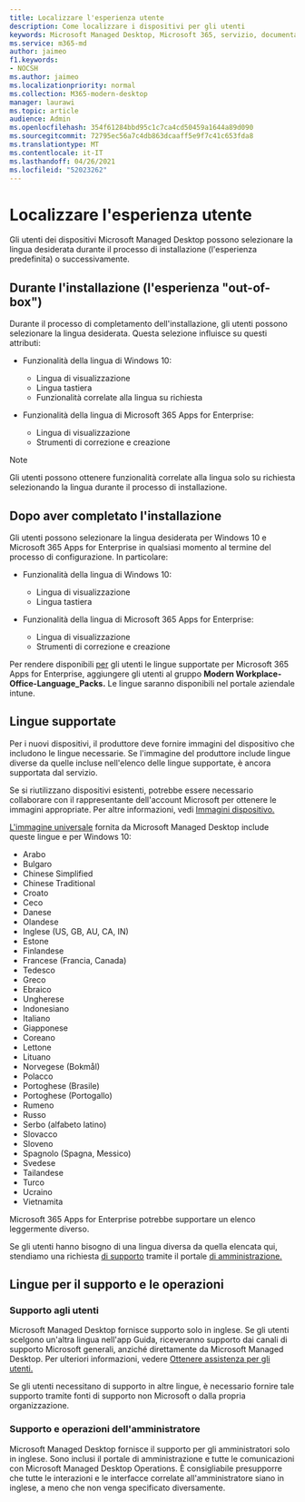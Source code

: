 ```yaml
---
title: Localizzare l'esperienza utente
description: Come localizzare i dispositivi per gli utenti
keywords: Microsoft Managed Desktop, Microsoft 365, servizio, documentazione
ms.service: m365-md
author: jaimeo
f1.keywords:
- NOCSH
ms.author: jaimeo
ms.localizationpriority: normal
ms.collection: M365-modern-desktop
manager: laurawi
ms.topic: article
audience: Admin
ms.openlocfilehash: 354f61284bbd95c1c7ca4cd50459a1644a89d090
ms.sourcegitcommit: 72795ec56a7c4db863dcaaff5e9f7c41c653fda8
ms.translationtype: MT
ms.contentlocale: it-IT
ms.lasthandoff: 04/26/2021
ms.locfileid: "52023262"
---
```

# <a name="localize-the-user-experience"></a>Localizzare l'esperienza utente

Gli utenti dei dispositivi Microsoft Managed Desktop possono selezionare la lingua desiderata durante il processo di installazione (l'esperienza predefinita) o successivamente.

## <a name="during-setup-the-out-of-box-experience"></a>Durante l'installazione (l'esperienza "out-of-box")

Durante il processo di completamento dell'installazione, gli utenti possono selezionare la lingua desiderata. Questa selezione influisce su questi attributi:

- Funzionalità della lingua di Windows 10:
    - Lingua di visualizzazione
    - Lingua tastiera
    - Funzionalità correlate alla lingua su richiesta

- Funzionalità della lingua di Microsoft 365 Apps for Enterprise:
    - Lingua di visualizzazione
    - Strumenti di correzione e creazione

> [!NOTE]
> Gli utenti possono ottenere funzionalità correlate alla lingua solo su richiesta selezionando la lingua durante il processo di installazione.

## <a name="after-completing-setup"></a>Dopo aver completato l'installazione

Gli utenti possono selezionare la lingua desiderata per Windows 10 e Microsoft 365 Apps for Enterprise in qualsiasi momento al termine del processo di configurazione. In particolare:

- Funzionalità della lingua di Windows 10:
    - Lingua di visualizzazione
    - Lingua tastiera

- Funzionalità della lingua di Microsoft 365 Apps for Enterprise:
    - Lingua di visualizzazione
    - Strumenti di correzione e creazione

Per rendere disponibili [per](#supported-languages) gli utenti le lingue supportate per Microsoft 365 Apps for Enterprise, aggiungere gli utenti al gruppo **Modern Workplace-Office-Language_Packs.** Le lingue saranno disponibili nel portale aziendale intune.


## <a name="supported-languages"></a>Lingue supportate

Per i nuovi dispositivi, il produttore deve fornire immagini del dispositivo che includono le lingue necessarie. Se l'immagine del produttore include lingue diverse da quelle incluse nell'elenco delle lingue supportate, è ancora supportata dal servizio.

Se si riutilizzano dispositivi esistenti, potrebbe essere necessario collaborare con il rappresentante dell'account Microsoft per ottenere le immagini appropriate. Per altre informazioni, vedi [Immagini dispositivo.](../service-description/device-images.md)

[L'immagine universale](../service-description/device-images.md#universal-image) fornita da Microsoft Managed Desktop include queste lingue e per Windows 10:

- Arabo
- Bulgaro
- Chinese Simplified
- Chinese Traditional
- Croato
- Ceco
- Danese  
- Olandese  
- Inglese (US, GB, AU, CA, IN)
- Estone
- Finlandese 
- Francese (Francia, Canada)
- Tedesco
- Greco
- Ebraico
- Ungherese
- Indonesiano
- Italiano
- Giapponese
- Coreano
- Lettone
- Lituano
- Norvegese (Bokmål)
- Polacco
- Portoghese (Brasile)
- Portoghese (Portogallo)
- Rumeno
- Russo 
- Serbo (alfabeto latino)
- Slovacco
- Sloveno
- Spagnolo (Spagna, Messico)
- Svedese
- Tailandese
- Turco
- Ucraino
- Vietnamita

Microsoft 365 Apps for Enterprise potrebbe supportare un elenco leggermente diverso.

Se gli utenti hanno bisogno di una lingua diversa da quella elencata qui, stendiamo una richiesta [di supporto](../working-with-managed-desktop/admin-support.md) tramite il portale [di amministrazione.](access-admin-portal.md)

## <a name="languages-for-support-and-operations"></a>Lingue per il supporto e le operazioni

### <a name="user-support"></a>Supporto agli utenti
Microsoft Managed Desktop fornisce supporto solo in inglese. Se gli utenti scelgono un'altra lingua nell'app Guida, riceveranno supporto dai canali di supporto Microsoft generali, anziché direttamente da Microsoft Managed Desktop. Per ulteriori informazioni, vedere [Ottenere assistenza per gli utenti.](../working-with-managed-desktop/end-user-support.md)

Se gli utenti necessitano di supporto in altre lingue, è necessario fornire tale supporto tramite fonti di supporto non Microsoft o dalla propria organizzazione.

### <a name="admin-support-and-operations"></a>Supporto e operazioni dell'amministratore
Microsoft Managed Desktop fornisce il supporto per gli amministratori solo in inglese. Sono inclusi il portale di amministrazione e tutte le comunicazioni con Microsoft Managed Desktop Operations. È consigliabile presupporre che tutte le interazioni e le interfacce correlate all'amministratore siano in inglese, a meno che non venga specificato diversamente.


